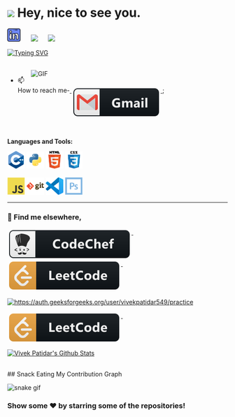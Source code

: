 <h1><img src="https://emojis.slackmojis.com/emojis/images/1531849430/4246/blob-sunglasses.gif?1531849430" width="30"/> Hey, nice to see you.</h1>

<p align="left">
<a href="www.linkedin.com/in/vivek-patidar-2281a1209" target="_blank"><img height="30" src="https://raw.githubusercontent.com/AbhishekMaira10/AbhishekMaira10/master/linkedin.png?raw=true"></a>&nbsp;&nbsp;&nbsp;&nbsp;&nbsp;
<a href="https://www.instagram.com/vivek_patidar__/" target="_blank"><img height="30" src="https://camo.githubusercontent.com/c9dacf0f25a1489fdbc6c0d2b41cda58b77fa210a13a886d6f99e027adfbd358/68747470733a2f2f6564656e742e6769746875622e696f2f537570657254696e7949636f6e732f696d616765732f7376672f696e7374616772616d2e737667"></a>&nbsp;&nbsp;&nbsp;&nbsp;&nbsp;
<a href="https://discordapp.com/vivek#8596" target="_blank"><img height="29" breadth="25" src="https://seeklogo.com/images/D/discord-color-logo-E5E6DFEF80-seeklogo.com.png"></a>&nbsp;&nbsp;&nbsp;&nbsp;&nbsp;
 

<br>
 
 
[![Typing SVG](https://readme-typing-svg.herokuapp.com?font=Architects+Daughter&color=36d2df&size=33&lines=Hey!+I'm+Vivek+patidar.....;AI-ML+Enthusiast;and+Aspiring+Python;Programmer;Congratulations+you+found+me;on+github😎)](https://git.io/typing-svg)

<br>

<!-- https://media.giphy.com/media/SWoSkN6DxTszqIKEqv/giphy.gif -->
<!-- <img align="right" height="400" width="500" alt="GIF" src="https://miro.medium.com/max/1360/1*IRGHmiGsa16stedQvIaZfw.gif" /> -->

<img align="right" alt="GIF"  width=450px src="https://media0.giphy.com/media/RbDKaczqWovIugyJmW/200w.webp?cid=ecf05e47henwukev8wk23d6ie3y7gvo3xws6yx3530p0a9ly&rid=200w.webp&ct=g" />

 - 📫 How to reach me-<a href="mailto:vivekpatidar549@gmail.com">
    <img src="https://raw.githubusercontent.com/AbhishekMaira10/AbhishekMaira10/master/Resources/svg/gmail.svg" align="center" color="FFA500" alt="GMAIL" style="vertical-align:top; margin:4px">
  </a>;

 
 <br>


**Languages and Tools:**
<br>


<code><img height="40" src="https://raw.githubusercontent.com/devicons/devicon/master/icons/cplusplus/cplusplus-original.svg"></code>
<code><img height="40" src="https://raw.githubusercontent.com/github/explore/80688e429a7d4ef2fca1e82350fe8e3517d3494d/topics/python/python.png"></code>
<code><img height = "40" src = "https://raw.githubusercontent.com/github/explore/80688e429a7d4ef2fca1e82350fe8e3517d3494d/topics/html/html.png"></code>
<code><img height = "40" src = "https://raw.githubusercontent.com/github/explore/80688e429a7d4ef2fca1e82350fe8e3517d3494d/topics/css/css.png"></code><br><br>
<code><img height="40" src="https://raw.githubusercontent.com/devicons/devicon/master/icons/javascript/javascript-original.svg"></code>
<code><img height="40" src="https://raw.githubusercontent.com/github/explore/80688e429a7d4ef2fca1e82350fe8e3517d3494d/topics/git/git.png"></code>
<code><img height="40" src="https://raw.githubusercontent.com/github/explore/80688e429a7d4ef2fca1e82350fe8e3517d3494d/topics/visual-studio-code/visual-studio-code.png"></code>
<code><img height="40" src="https://raw.githubusercontent.com/devicons/devicon/master/icons/photoshop/photoshop-line.svg"></code>


---
### 📢 Find me elsewhere,
<p align="left">
  <a href="https://www.codechef.com/users/vivek549">
    <img src="https://raw.githubusercontent.com/AbhishekMaira10/AbhishekMaira10/master/Resources/svg/codechef.svg" alt="codechef" style="vertical-align:top; margin:4px">
  </a>&nbsp;&nbsp;&nbsp;
  
  <a href="https://leetcode.com/vivekpatidar549/">
    <img src="https://raw.githubusercontent.com/AbhishekMaira10/AbhishekMaira10/master/Resources/svg/leetcode.svg" alt="leetcode" style="vertical-align:top; margin:4px">
  </a>&nbsp;&nbsp;&nbsp;
  
  <a href="https://auth.geeksforgeeks.org/user/https://auth.geeksforgeeks.org/user/vivekpatidar549/practice" target="blank"><img align="center" src="https://raw.githubusercontent.com/rahuldkjain/github-profile-readme-generator/master/src/images/icons/Social/geeks-for-geeks.svg" alt="https://auth.geeksforgeeks.org/user/vivekpatidar549/practice" height="30" width="40" /></a>&nbsp;&nbsp;&nbsp;
  
  <a href="https://leetcode.com/vivekpatidar549/">
    <img src="https://raw.githubusercontent.com/AbhishekMaira10/AbhishekMaira10/master/Resources/svg/leetcode.svg" alt="leetcode" style="vertical-align:top; margin:4px">
  </a>&nbsp;&nbsp;&nbsp;

 
</p>

<a href="https://github.com/vivekpatidar549"><img alt="Vivek Patidar's Github Stats" src="https://github-readme-stats.vercel.app/api/?username=vivekpatidar549&show_icons=true&title_color=800080&icon_color=9932CC&text_color=9f9f9f&bg_color=151515&show_icons=true&count_private=true&hide_border=true" height="192px"/></a>



<br clear="both">
## Snack Eating My Contribution Graph

![snake gif](https://github.com/vivekpatidar549/vivekpatidar549/blob/output/github-contribution-grid-snake.gif)

### Show some ❤️ by starring some of the repositories!
</div>
